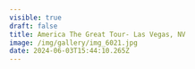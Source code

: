 ```yaml
---
visible: true
draft: false
title: America The Great Tour- Las Vegas, NV
image: /img/gallery/img_6021.jpg
date: 2024-06-03T15:44:10.265Z
---
```


